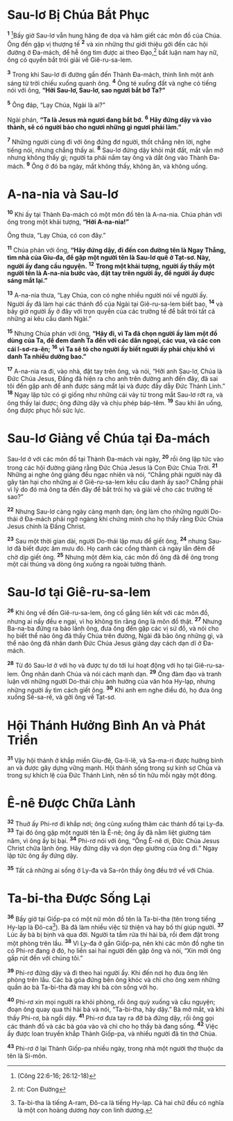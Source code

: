 # Sau-lơ Bị Chúa Bắt Phục

<sup><b>1</b></sup> [^1@-e65ca4ba-4721-42e6-9345-f03481c99619]Bấy giờ Sau-lơ vẫn hung hăng đe dọa và hăm giết các môn đồ của Chúa. Ông đến gặp vị thượng tế <sup><b>2</b></sup> và xin những thư giới thiệu gởi đến các hội đường ở Ða-mách, để hễ ông tìm được ai theo Ðạo,[^1-e65ca4ba-4721-42e6-9345-f03481c99619] bất luận nam hay nữ, ông có quyền bắt trói giải về Giê-ru-sa-lem.

<sup><b>3</b></sup> Trong khi Sau-lơ đi đường gần đến Thành Ða-mách, thình lình một ánh sáng từ trời chiếu xuống quanh ông. <sup><b>4</b></sup> Ông té xuống đất và nghe có tiếng nói với ông, **“Hỡi Sau-lơ, Sau-lơ, sao ngươi bắt bớ Ta?”**

<sup><b>5</b></sup> Ông đáp, “Lạy Chúa, Ngài là ai?”

Ngài phán, **“Ta là Jesus mà ngươi đang bắt bớ.** <sup><b>6</b></sup> **Hãy đứng dậy và vào thành, sẽ có người bảo cho ngươi những gì ngươi phải làm.”**

<sup><b>7</b></sup> Những người cùng đi với ông đứng đơ người, thốt chẳng nên lời, nghe tiếng nói, nhưng chẳng thấy ai. <sup><b>8</b></sup> Sau-lơ đứng dậy khỏi mặt đất, mắt vẫn mở nhưng không thấy gì; người ta phải nắm tay ông và dắt ông vào Thành Ða-mách. <sup><b>9</b></sup> Ông ở đó ba ngày, mắt không thấy, không ăn, và không uống.

# A-na-nia và Sau-lơ

<sup><b>10</b></sup> Khi ấy tại Thành Ða-mách có một môn đồ tên là A-na-nia. Chúa phán với ông trong một khải tượng, **“Hỡi A-na-nia!”**

Ông thưa, “Lạy Chúa, có con đây.”

<sup><b>11</b></sup> Chúa phán với ông, **“Hãy đứng dậy, đi đến con đường tên là Ngay Thẳng, tìm nhà của Giu-đa, để gặp một người tên là Sau-lơ quê ở Tạt-sơ. Này, người ấy đang cầu nguyện.** <sup><b>12</b></sup> **Trong một khải tượng, người ấy thấy một người tên là A-na-nia bước vào, đặt tay trên người ấy, để người ấy được sáng mắt lại.”**

<sup><b>13</b></sup> A-na-nia thưa, “Lạy Chúa, con có nghe nhiều người nói về người ấy. Người ấy đã làm hại các thánh đồ của Ngài tại Giê-ru-sa-lem biết bao, <sup><b>14</b></sup> và bây giờ người ấy ở đây với trọn quyền của các trưởng tế để bắt trói tất cả những ai kêu cầu danh Ngài.”

<sup><b>15</b></sup> Nhưng Chúa phán với ông, **“Hãy đi, vì Ta đã chọn người ấy làm một đồ dùng của Ta, để đem danh Ta đến với các dân ngoại, các vua, và các con cái I-sơ-ra-ên;** <sup><b>16</b></sup> **vì Ta sẽ tỏ cho người ấy biết người ấy phải chịu khổ vì danh Ta nhiều dường bao.”**

<sup><b>17</b></sup> A-na-nia ra đi, vào nhà, đặt tay trên ông, và nói, “Hỡi anh Sau-lơ, Chúa là Ðức Chúa Jesus, Ðấng đã hiện ra cho anh trên đường anh đến đây, đã sai tôi đến gặp anh để anh được sáng mắt lại và được đầy dẫy Ðức Thánh Linh.” <sup><b>18</b></sup> Ngay lập tức có gì giống như những cái vảy từ trong mắt Sau-lơ rớt ra, và ông thấy lại được; ông đứng dậy và chịu phép báp-têm. <sup><b>19</b></sup> Sau khi ăn uống, ông được phục hồi sức lực.

# Sau-lơ Giảng về Chúa tại Ða-mách

Sau-lơ ở với các môn đồ tại Thành Ða-mách vài ngày, <sup><b>20</b></sup> rồi ông lập tức vào trong các hội đường giảng rằng Ðức Chúa Jesus là Con Ðức Chúa Trời. <sup><b>21</b></sup> Những ai nghe ông giảng đều ngạc nhiên và nói, “Chẳng phải người này đã gây tàn hại cho những ai ở Giê-ru-sa-lem kêu cầu danh ấy sao? Chẳng phải vì lý do đó mà ông ta đến đây để bắt trói họ và giải về cho các trưởng tế sao?”

<sup><b>22</b></sup> Nhưng Sau-lơ càng ngày càng mạnh dạn; ông làm cho những người Do-thái ở Ða-mách phải ngỡ ngàng khi chứng minh cho họ thấy rằng Ðức Chúa Jesus chính là Ðấng Christ.

<sup><b>23</b></sup> Sau một thời gian dài, người Do-thái lập mưu để giết ông, <sup><b>24</b></sup> nhưng Sau-lơ đã biết được âm mưu đó. Họ canh các cổng thành cả ngày lẫn đêm để chờ dịp giết ông. <sup><b>25</b></sup> Nhưng một đêm kia, các môn đồ ông đã để ông trong một cái thúng và dòng ông xuống ra ngoài tường thành.

# Sau-lơ tại Giê-ru-sa-lem

<sup><b>26</b></sup> Khi ông về đến Giê-ru-sa-lem, ông cố gắng liên kết với các môn đồ, nhưng ai nấy đều e ngại, vì họ không tin rằng ông là môn đồ thật. <sup><b>27</b></sup> Nhưng Ba-na-ba đứng ra bảo lãnh ông, đưa ông đến gặp các vị sứ đồ, và nói cho họ biết thể nào ông đã thấy Chúa trên đường, Ngài đã bảo ông những gì, và thể nào ông đã nhân danh Ðức Chúa Jesus giảng dạy cách dạn dĩ ở Ða-mách.

<sup><b>28</b></sup> Từ đó Sau-lơ ở với họ và được tự do tới lui hoạt động với họ tại Giê-ru-sa-lem. Ông nhân danh Chúa và nói cách mạnh dạn. <sup><b>29</b></sup> Ông đàm đạo và tranh luận với những người Do-thái chịu ảnh hưởng của văn hóa Hy-lạp, nhưng những người ấy tìm cách giết ông. <sup><b>30</b></sup> Khi anh em nghe điều đó, họ đưa ông xuống Sê-sa-rê, và gởi ông về Tạt-sơ.

# Hội Thánh Hưởng Bình An và Phát Triển

<sup><b>31</b></sup> Vậy hội thánh ở khắp miền Giu-đê, Ga-li-lê, và Sa-ma-ri được hưởng bình an và được gây dựng vững mạnh. Hội thánh sống trong sự kính sợ Chúa và trong sự khích lệ của Ðức Thánh Linh, nên số tín hữu mỗi ngày một đông.

# Ê-nê Ðược Chữa Lành

<sup><b>32</b></sup> Thuở ấy Phi-rơ đi khắp nơi; ông cũng xuống thăm các thánh đồ tại Ly-đa. <sup><b>33</b></sup> Tại đó ông gặp một người tên là Ê-nê; ông ấy đã nằm liệt giường tám năm, vì ông ấy bị bại. <sup><b>34</b></sup> Phi-rơ nói với ông, “Ông Ê-nê ơi, Ðức Chúa Jesus Christ chữa lành ông. Hãy đứng dậy và dọn dẹp giường của ông đi.” Ngay lập tức ông ấy đứng dậy.

<sup><b>35</b></sup> Tất cả những ai sống ở Ly-đa và Sa-rôn thấy ông đều trở về với Chúa.

# Ta-bi-tha Ðược Sống Lại

<sup><b>36</b></sup> Bấy giờ tại Giốp-pa có một nữ môn đồ tên là Ta-bi-tha (tên trong tiếng Hy-lạp là Ðô-ca[^2-e65ca4ba-4721-42e6-9345-f03481c99619]). Bà đã làm nhiều việc từ thiện và hay bố thí giúp người. <sup><b>37</b></sup> Lúc ấy bà bị bịnh và qua đời. Người ta tắm rửa thi hài bà, rồi đem đặt trong một phòng trên lầu. <sup><b>38</b></sup> Vì Ly-đa ở gần Giốp-pa, nên khi các môn đồ nghe tin có Phi-rơ đang ở đó, họ liền sai hai người đến gặp ông và nói, “Xin mời ông gấp rút đến với chúng tôi.”

<sup><b>39</b></sup> Phi-rơ đứng dậy và đi theo hai người ấy. Khi đến nơi họ đưa ông lên phòng trên lầu. Các bà góa đứng bên ông khóc và chỉ cho ông xem những quần áo bà Ta-bi-tha đã may khi bà còn sống với họ.

<sup><b>40</b></sup> Phi-rơ xin mọi người ra khỏi phòng, rồi ông quỳ xuống và cầu nguyện; đoạn ông quay qua thi hài bà và nói, “Ta-bi-tha, hãy dậy.” Bà mở mắt, và khi thấy Phi-rơ, bà ngồi dậy. <sup><b>41</b></sup> Phi-rơ đưa tay ra đỡ bà đứng dậy, rồi ông gọi các thánh đồ và các bà góa vào và chỉ cho họ thấy bà đang sống. <sup><b>42</b></sup> Việc ấy được loan truyền khắp Thành Giốp-pa, và nhiều người đã tin thờ Chúa.

<sup><b>43</b></sup> Phi-rơ ở lại Thành Giốp-pa nhiều ngày, trong nhà một người thợ thuộc da tên là Si-môn.

[^1-e65ca4ba-4721-42e6-9345-f03481c99619]: nt: Con Ðường

[^2-e65ca4ba-4721-42e6-9345-f03481c99619]: Ta-bi-tha là tiếng A-ram, Ðô-ca là tiếng Hy-lạp. Cả hai chữ đều có nghĩa là một con hoàng dương _hay_ con linh dương.

[^1@-e65ca4ba-4721-42e6-9345-f03481c99619]: (Công 22:6-16; 26:12-18)
